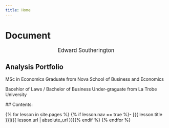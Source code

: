```yaml
---
title: Home
---
```

<html>
   <body>
     <h1>Document</h1>
     </body>
  
  <p align="center"> 
    <span style="font-size:larger;">Edward Southerington</span> 
  </p>

## Analysis Portfolio

MSc in Economics Graduate from Nova School of Business and Economics

Bacehlor of Laws / Bachelor of Business Under-graguate from La Trobe University

<div class="toc" markdown="1">
## Contents:

{% for lesson in site.pages %}
{% if lesson.nav == true %}- [{{ lesson.title }}]({{ lesson.url | absolute_url }}){% endif %}
{% endfor %}
</div>
